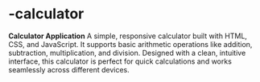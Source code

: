 # -calculator
  **Calculator Application**  A simple, responsive calculator built with HTML, CSS, and JavaScript. It supports basic arithmetic operations like addition, subtraction, multiplication, and division. Designed with a clean, intuitive interface, this calculator is perfect for quick calculations and works seamlessly across different devices.
